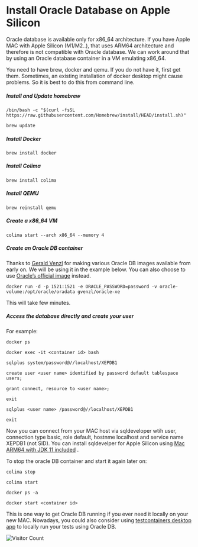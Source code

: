 # Install Oracle Database on Apple Silicon

Oracle database is available only for x86_64 architecture. If you have Apple MAC with Apple Silicon (M1/M2..), that uses ARM64 architecture and therefore is not compatible with Oracle database.
We can work around that by using an Oracle database container in a VM emulating x86_64.

You need to have brew, docker and qemu. If you do not have it, first get them.
Sometimes, an existing installation of docker desktop might cause problems. So it is best to do this from command line.

##### Install and Update homebrew
~~~
/bin/bash -c "$(curl -fsSL https://raw.githubusercontent.com/Homebrew/install/HEAD/install.sh)"

brew update
~~~

##### Install Docker
~~~
brew install docker
~~~

##### Install Colima
~~~
brew install colima
~~~

##### Install QEMU
~~~
brew reinstall qemu
~~~

##### Create a x86_64 VM
~~~
colima start --arch x86_64 --memory 4
~~~

##### Create an Oracle DB container
Thanks to [Gerald Venzl](https://hub.docker.com/u/gvenzl) for making various Oracle DB images available from early on. We will be using it in the example below.
You can also choose to use [Oracle’s official image](container-registry.oracle.com/database/free) instead.
~~~
docker run -d -p 1521:1521 -e ORACLE_PASSWORD=password -v oracle-volume:/opt/oracle/oradata gvenzl/oracle-xe
~~~
This will take few minutes.

##### Access the database directly and create your user
For example:
~~~
docker ps

docker exec -it <container id> bash

sqlplus system/password@//localhost/XEPDB1

create user <user name> identified by password default tablespace users;

grant connect, resource to <user name>;

exit

sqlplus <user name> /password@//localhost/XEPDB1

exit
~~~

Now you can connect from your MAC host via sqldeveloper wtih <user name> user, connection type basic, role default, hostnme localhost and service name XEPDB1 (not SID).
You can install sqldevelper for Apple Silicon using [Mac ARM64 with JDK 11 included](https://www.oracle.com/database/sqldeveloper/technologies/download/) .

To stop the oracle DB container and start it again later on:

~~~
colima stop

colima start

docker ps -a

docker start <container id>
~~~

This is one way to get Oracle DB running if you ever need it locally on your new MAC. Nowadays, you could also consider using [testcontainers desktop app](https://testcontainers.com/desktop/) to locally run your tests using Oracle DB.

![Visitor Count](https://visitor-badge.laobi.icu/badge?page_id=kumaresh.github.io.oracle-db-on-apple-silicon)